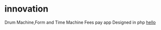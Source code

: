 # innovation
Drum Machine,Form and Time Machine
Fees pay app Designed in php [hello](facebook.com)

